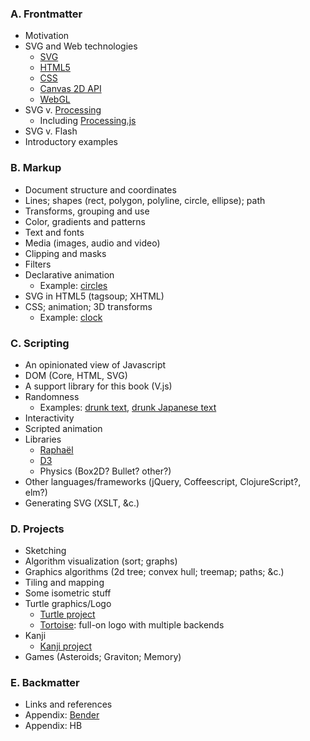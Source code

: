 ### A. Frontmatter

* Motivation
* SVG and Web technologies
    * [SVG](http://www.w3.org/TR/SVG/)
    * [HTML5](http://www.w3.org/html/wg/drafts/html/master/)
    * [CSS](http://www.w3.org/TR/CSS2/)
    * [Canvas 2D API](http://www.w3.org/html/wg/drafts/2dcontext/html5_canvas/)
    * [WebGL](https://www.khronos.org/registry/webgl/specs/1.0/)
* SVG v. [Processing](http://processing.org/)
    * Including [Processing.js](http://processingjs.org/)
* SVG v. Flash
* Introductory examples

### B. Markup

* Document structure and coordinates
* Lines; shapes (rect, polygon, polyline, circle, ellipse); path
* Transforms, grouping and use
* Color, gradients and patterns
* Text and fonts
* Media (images, audio and video)
* Clipping and masks
* Filters
* Declarative animation
    * Example: [circles](http://romulusetrem.us/V/svg/circles.svg)
* SVG in HTML5 (tagsoup; XHTML)
* CSS; animation; 3D transforms
    * Example: [clock](http://romulusetrem.us/V/svg/clock.svg)

### C. Scripting

* An opinionated view of Javascript
* DOM (Core, HTML, SVG)
* A support library for this book (V.js)
* Randomness
    * Examples: [drunk text](http://romulusetrem.us/V/svg/drunk-text.svg),
      [drunk Japanese text](http://romulusetrem.us/V/svg/drunk-text-ja.svg)
* Interactivity
* Scripted animation
* Libraries
    * [Raphaël](http://raphaeljs.com/)
    * [D3](http://d3js.org/)
    * Physics (Box2D? Bullet? other?)
* Other languages/frameworks (jQuery, Coffeescript, ClojureScript?, elm?)
* Generating SVG (XSLT, &c.)

### D. Projects

* Sketching
* Algorithm visualization (sort; graphs)
* Graphics algorithms (2d tree; convex hull; treemap; paths; &c.)
* Tiling and mapping
* Some isometric stuff
* Turtle graphics/Logo
    * [Turtle project](http://romulusetrem.us/V/projects/turtle/)
    * [Tortoise](https://github.com/julienq/tortoise): full-on logo with
      multiple backends
* Kanji
    * [Kanji project](http://romulusetrem.us/V/projects/kanji/kanji.html?k=漢)
* Games (Asteroids; Graviton; Memory)


### E. Backmatter

* Links and references
* Appendix: [Bender](http://bender.igel.co.jp/)
* Appendix: HB
